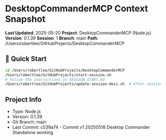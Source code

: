 # DesktopCommanderMCP Context Snapshot

**Last Updated**: 2025-05-20
**Project**: DesktopCommanderMCP (Node.js)
**Version**: 0.1.39
**Session**: 1
**Branch**: main
**Path**: /Users/robertlee/GitHubProjects/DesktopCommanderMCP

## 🚀 Quick Start

```bash
cd /Users/robertlee/GitHubProjects/DesktopCommanderMCP
/Users/robertlee/GitHubProjects/start-session.sh
# Follow the instructions in SESSION_START.md
/Users/robertlee/GitHubProjects/update-session-docs.sh  # After session
```

## Project Info
- Type: Node.js
- Version: 0.1.39
- Git Branch: main
- Last Commit: c539a74 - Commit v1 20250518 Desktop Commander Standalone working

